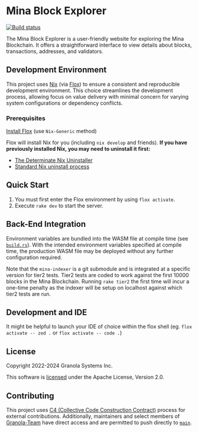 # Mina Block Explorer

[![Build status](https://badge.buildkite.com/1f8c338cb4ede4e41a4d84de89479fb2eddf9a6f64b72dcf36.svg?branch=main)](https://buildkite.com/granola/mina-block-explorer)

The Mina Block Explorer is a user-friendly website for exploring the Mina
Blockchain. It offers a straightforward interface to view details about blocks,
transactions, addresses, and validators.

## Development Environment

This project uses [Nix](https://nix.dev) (via [Flox](https://flox.dev))
to ensure a consistent and reproducible development environment.
This choice streamlines the development process, allowing focus on
value delivery with minimal concern for varying system configurations
or dependency conflicts.

### Prerequisites

[Install Flox](https://flox.dev/docs/install-flox/) (use `Nix-Generic` method)

Flox will install Nix for you (including `nix develop` and friends).
__If you have previously installed Nix, you may need to uninstall it first:__

- [The Determinate Nix Uninstaller](https://github.com/DeterminateSystems/nix-installer#uninstalling)
- [Standard Nix uninstall process](https://nix.dev/manual/nix/2.24/installation/uninstall)

## Quick Start

1. You must first enter the Flox environment by using `flox activate`.
1. Execute `rake dev` to start the server.

## Back-End Integration

Environment variables are bundled into the WASM file at compile time (see
[`build.rs`](build.rs)). With the intended environment variables specified
at compile time, the production WASM file may be deployed without any
further configuration required.

Note that the `mina-indexer` is a git submodule and is integrated at a specific
version for tier2 tests. Tier2 tests are coded to work against the first 10000
blocks in the Mina Blockchain. Running `rake tier2` the first time will incur
a one-time penalty as the indexer will be setup on localhost against which tier2
tests are run.

## Development and IDE

It might be helpful to launch your IDE of choice within the flox shell
(eg. `flox activate -- zed .` or `flox activate -- code .`)

## License

Copyright 2022-2024 Granola Systems Inc.

This software is [licensed](LICENSE) under the Apache License, Version 2.0.

## Contributing

This project uses [C4 (Collective Code Construction Contract)](https://rfc.zeromq.org/spec/42/)
process for external contributions. Additionally, maintainers and select members
of [Granola-Team](https://github.com/Granola-Team/) have direct access and are permitted
to push directly to [`main`](https://github.com/Granola-Team/mina-block-explorer/tree/main).
